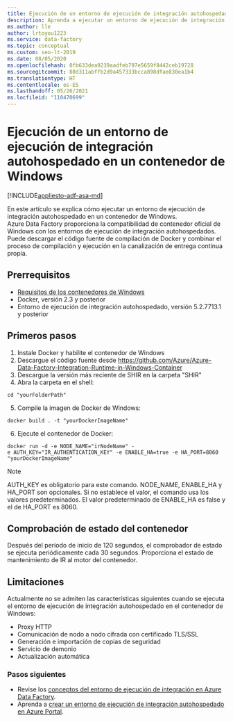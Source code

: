 ```yaml
---
title: Ejecución de un entorno de ejecución de integración autohospedado en un contenedor de Windows
description: Aprenda a ejecutar un entorno de ejecución de integración autohospedado en un contenedor de Windows.
ms.author: lle
author: lrtoyou1223
ms.service: data-factory
ms.topic: conceptual
ms.custom: seo-lt-2019
ms.date: 08/05/2020
ms.openlocfilehash: 0fb633dea9239aadfeb797e5659f8442ceb19728
ms.sourcegitcommit: 80d311abffb2d9a457333bcca898dfae830ea1b4
ms.translationtype: HT
ms.contentlocale: es-ES
ms.lasthandoff: 05/26/2021
ms.locfileid: "110470699"
---
```

# <a name="how-to-run-self-hosted-integration-runtime-in-windows-container"></a>Ejecución de un entorno de ejecución de integración autohospedado en un contenedor de Windows

[!INCLUDE[appliesto-adf-asa-md](includes/appliesto-adf-asa-md.md)]

En este artículo se explica cómo ejecutar un entorno de ejecución de integración autohospedado en un contenedor de Windows.
Azure Data Factory proporciona la compatibilidad de contenedor oficial de Windows con los entornos de ejecución de integración autohospedados. Puede descargar el código fuente de compilación de Docker y combinar el proceso de compilación y ejecución en la canalización de entrega continua propia. 

## <a name="prerequisites"></a>Prerrequisitos 
- [Requisitos de los contenedores de Windows](/virtualization/windowscontainers/deploy-containers/system-requirements)
- Docker, versión 2.3 y posterior 
- Entorno de ejecución de integración autohospedado, versión 5.2.7713.1 y posterior 
## <a name="get-started"></a>Primeros pasos 
1.  Instale Docker y habilite el contenedor de Windows 
2.  Descargue el código fuente desde https://github.com/Azure/Azure-Data-Factory-Integration-Runtime-in-Windows-Container
3.  Descargue la versión más reciente de SHIR en la carpeta "SHIR" 
4.  Abra la carpeta en el shell: 
```console
cd "yourFolderPath"
```

5.  Compile la imagen de Docker de Windows: 
```console
docker build . -t "yourDockerImageName" 
```
6.  Ejecute el contenedor de Docker: 
```console
docker run -d -e NODE_NAME="irNodeName" -e AUTH_KEY="IR_AUTHENTICATION_KEY" -e ENABLE_HA=true -e HA_PORT=8060 "yourDockerImageName"    
```
> [!NOTE]
> AUTH_KEY es obligatorio para este comando. NODE_NAME, ENABLE_HA y HA_PORT son opcionales. Si no establece el valor, el comando usa los valores predeterminados. El valor predeterminado de ENABLE_HA es false y el de HA_PORT es 8060.

## <a name="container-health-check"></a>Comprobación de estado del contenedor 
Después del período de inicio de 120 segundos, el comprobador de estado se ejecuta periódicamente cada 30 segundos. Proporciona el estado de mantenimiento de IR al motor del contenedor. 

## <a name="limitations"></a>Limitaciones
Actualmente no se admiten las características siguientes cuando se ejecuta el entorno de ejecución de integración autohospedado en el contenedor de Windows:
- Proxy HTTP 
- Comunicación de nodo a nodo cifrada con certificado TLS/SSL 
- Generación e importación de copias de seguridad 
- Servicio de demonio 
- Actualización automática 

### <a name="next-steps"></a>Pasos siguientes
- Revise los [conceptos del entorno de ejecución de integración en Azure Data Factory](./concepts-integration-runtime.md).
- Aprenda a [crear un entorno de ejecución de integración autohospedado en Azure Portal](./create-self-hosted-integration-runtime.md).